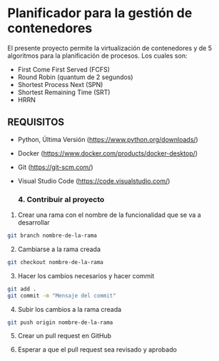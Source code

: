 # Planificador para la gestión de contenedores

El presente proyecto permite la virtualización de contenedores y de 5 algoritmos para la planificación de procesos. Los cuales son: 

* First Come First Served (FCFS)
* Round Robin (quantum de 2 segundos)
* Shortest Process Next (SPN)
* Shortest Remaining Time (SRT)
* HRRN 

## REQUISITOS

- Python, Última Versión (https://www.python.org/downloads/)
- Docker (https://www.docker.com/products/docker-desktop/)
- Git (https://git-scm.com/)
- Visual Studio Code (https://code.visualstudio.com/)

  ### 4. Contribuir al proyecto

1. Crear una rama con el nombre de la funcionalidad que se va a desarrollar

```bash
git branch nombre-de-la-rama
```

2. Cambiarse a la rama creada

```bash
git checkout nombre-de-la-rama
```

3. Hacer los cambios necesarios y hacer commit

```bash
git add .
git commit -m "Mensaje del commit"
```

4. Subir los cambios a la rama creada

```bash
git push origin nombre-de-la-rama
```

5. Crear un pull request en GitHub

6. Esperar a que el pull request sea revisado y aprobado


